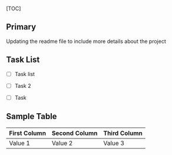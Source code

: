 [TOC]



## Primary
Updating the readme file to include more details about the project




## Task List
- [ ] Task list
- [ ] Task 2
- [ ] Task 



## Sample Table
First Column | Second Column | Third Column | 
--- | --- | --- |
Value 1 | Value 2 | Value 3 

